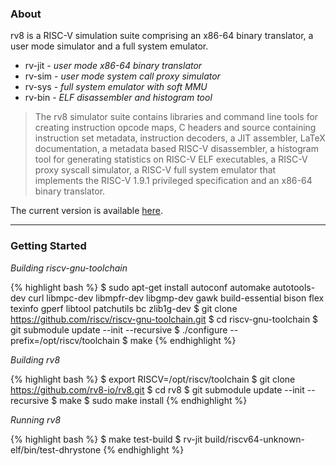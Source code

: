 ### About

rv8 is a RISC-V simulation suite comprising an x86-64 binary translator, a user mode simulator and a full system emulator.

* rv-jit - _user mode x86-64 binary translator_
* rv-sim - _user mode system call proxy simulator_
* rv-sys - _full system emulator with soft MMU_
* rv-bin - _ELF disassembler and histogram tool_

> The rv8 simulator suite contains libraries and command line tools for creating instruction opcode maps, C headers and source containing instruction set metadata, instruction decoders, a JIT assembler, LaTeX documentation, a metadata based RISC-V disassembler, a histogram tool for generating statistics on RISC-V ELF executables, a RISC-V proxy syscall simulator, a RISC-V full system emulator that implements the RISC-V 1.9.1 privileged specification and an x86-64 binary translator.

The current version is available [here](https://github.com/rv8-io/rv8).

---

### Getting Started

_Building riscv-gnu-toolchain_

{% highlight bash %}
$ sudo apt-get install autoconf automake autotools-dev curl libmpc-dev libmpfr-dev libgmp-dev gawk build-essential bison flex texinfo gperf libtool patchutils bc zlib1g-dev
$ git clone https://github.com/riscv/riscv-gnu-toolchain.git
$ cd riscv-gnu-toolchain
$ git submodule update --init --recursive
$ ./configure --prefix=/opt/riscv/toolchain
$ make
{% endhighlight %}

_Building rv8_

{% highlight bash %}
$ export RISCV=/opt/riscv/toolchain
$ git clone https://github.com/rv8-io/rv8.git
$ cd rv8
$ git submodule update --init --recursive
$ make
$ sudo make install
{% endhighlight %}

_Running rv8_

{% highlight bash %}
$ make test-build
$ rv-jit build/riscv64-unknown-elf/bin/test-dhrystone
{% endhighlight %}
